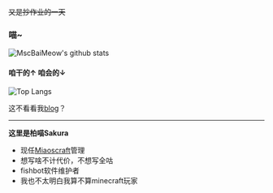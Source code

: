~~又是抄作业的一天~~

### 喵~

![MscBaiMeow's github stats](https://github-readme-stats.vercel.app/api?username=MscBaiMeow&show_icons=true&count_private=true&include_all_commits=true&bg_color=30,e96443,904e95&title_color=fff&text_color=fff&icon_color=fff)

#### 咱干的↑ 咱会的↓


![Top Langs](https://github-readme-stats.vercel.app/api/top-langs/?username=MscBaiMeow&count_private=true&langs_count=10&layout=compact&bg_color=30,e96443,904e95&title_color=fff&text_color=fff)

这不看看我[blog](https://baimeow.cn)？

---

**这里是柏喵Sakura**

- 现任[Miaoscraft](https://github.com/miaoscraft)管理
- 想写啥不计代价，不想写全咕
- fishbot软件维护者
- 我也不太明白我算不算minecraft玩家
